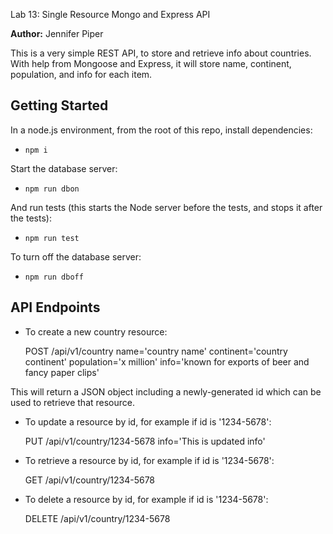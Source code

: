 Lab 13: Single Resource Mongo and Express API

**Author:** Jennifer Piper

This is a very simple REST API, to store and retrieve info about countries. With help from Mongoose and Express, it will store name, continent, population, and info for each item.
## Getting Started
In a node.js environment, from the root of this repo, install dependencies:
* `npm i`

Start the database server: 
* `npm run dbon`

And run tests (this starts the Node server before the tests, and stops it after the tests):
* `npm run test`

To turn off the database server: 
* `npm run dboff`

## API Endpoints


* To create a new country resource:

  POST /api/v1/country name='country name' continent='country continent' population='x million' info='known for exports of beer and fancy paper clips'
 
 This will return a JSON object including a newly-generated id which can be used to retrieve that resource.

* To update a resource by id, for example if id is '1234-5678':

    PUT /api/v1/country/1234-5678 info='This is updated info'
 
 * To retrieve a resource by id, for example if id is '1234-5678':

    GET /api/v1/country/1234-5678
    
 * To delete a resource by id, for example if id is '1234-5678':
  
    DELETE /api/v1/country/1234-5678
 